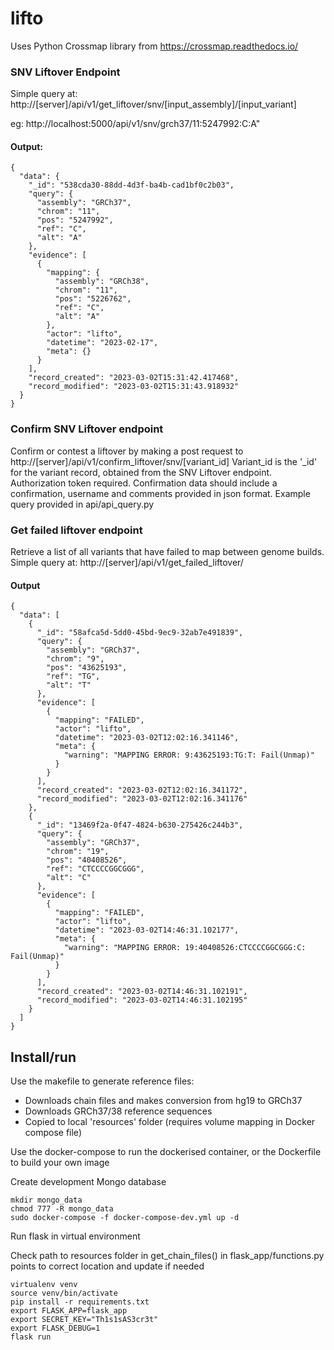 # lifto

Uses Python Crossmap library from https://crossmap.readthedocs.io/

### SNV Liftover Endpoint
Simple query at: http://[server]/api/v1/get_liftover/snv/[input_assembly]/[input_variant]

eg: http://localhost:5000/api/v1/snv/grch37/11:5247992:C:A"


#### Output:

```
{
  "data": {
    "_id": "538cda30-88dd-4d3f-ba4b-cad1bf0c2b03", 
    "query": {
      "assembly": "GRCh37", 
      "chrom": "11", 
      "pos": "5247992", 
      "ref": "C", 
      "alt": "A"
    }, 
    "evidence": [
      {
        "mapping": {
          "assembly": "GRCh38", 
          "chrom": "11", 
          "pos": "5226762", 
          "ref": "C", 
          "alt": "A"
        }, 
        "actor": "lifto", 
        "datetime": "2023-02-17", 
        "meta": {}
      }
    ],
    "record_created": "2023-03-02T15:31:42.417468", 
    "record_modified": "2023-03-02T15:31:43.918932"
  }
}
```

### Confirm SNV Liftover endpoint
Confirm or contest a liftover by making a post request to http://[server]/api/v1/confirm_liftover/snv/[variant_id]
Variant_id is the '_id' for the variant record, obtained from the SNV Liftover endpoint.
Authorization token required.
Confirmation data should include a confirmation, username and comments provided in json format. Example query provided in api/api_query.py

### Get failed liftover endpoint
Retrieve a list of all variants that have failed to map between genome builds. 
Simple query at: http://[server]/api/v1/get_failed_liftover/

#### Output
```
{
  "data": [
    {
      "_id": "58afca5d-5dd0-45bd-9ec9-32ab7e491839", 
      "query": {
        "assembly": "GRCh37", 
        "chrom": "9", 
        "pos": "43625193", 
        "ref": "TG", 
        "alt": "T"
      }, 
      "evidence": [
        {
          "mapping": "FAILED", 
          "actor": "lifto", 
          "datetime": "2023-03-02T12:02:16.341146", 
          "meta": {
            "warning": "MAPPING ERROR: 9:43625193:TG:T: Fail(Unmap)"
          }
        }
      ], 
      "record_created": "2023-03-02T12:02:16.341172", 
      "record_modified": "2023-03-02T12:02:16.341176"
    }, 
    {
      "_id": "13469f2a-0f47-4824-b630-275426c244b3", 
      "query": {
        "assembly": "GRCh37", 
        "chrom": "19", 
        "pos": "40408526", 
        "ref": "CTCCCCGGCGGG", 
        "alt": "C"
      }, 
      "evidence": [
        {
          "mapping": "FAILED", 
          "actor": "lifto", 
          "datetime": "2023-03-02T14:46:31.102177", 
          "meta": {
            "warning": "MAPPING ERROR: 19:40408526:CTCCCCGGCGGG:C: Fail(Unmap)"
          }
        }
      ], 
      "record_created": "2023-03-02T14:46:31.102191", 
      "record_modified": "2023-03-02T14:46:31.102195"
    }
  ]
}
```
## Install/run

Use the makefile to generate reference files:
- Downloads chain files and makes conversion from hg19 to GRCh37
- Downloads GRCh37/38 reference sequences
- Copied to local 'resources' folder (requires volume mapping in Docker compose file)

Use the docker-compose to run the dockerised container, or the Dockerfile to build your own image


Create development Mongo database
```commandline
mkdir mongo_data
chmod 777 -R mongo_data
sudo docker-compose -f docker-compose-dev.yml up -d
```

Run flask in virtual environment

Check path to resources folder in get_chain_files() in flask_app/functions.py points to correct location and update if needed
```commandline
virtualenv venv
source venv/bin/activate
pip install -r requirements.txt
export FLASK_APP=flask_app
export SECRET_KEY="Th1s1sAS3cr3t"
export FLASK_DEBUG=1
flask run
```